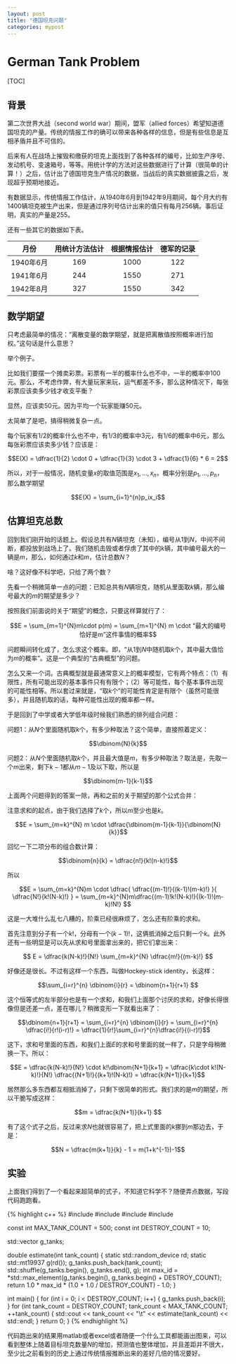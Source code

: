 ```yaml
---
layout: post
title: "德国坦克问题"
categories: mypost
---
```


# German Tank Problem

[TOC]

## 背景

第二次世界大战（second world war）期间，盟军（allied forces）希望知道德国坦克的产量。传统的情报工作的确可以带来各种各样的信息，但是有些信息是互相矛盾并且不可信的。

后来有人在战场上摧毁和缴获的坦克上面找到了各种各样的编号，比如生产序号、发动机号、变速箱号，等等。用统计学的方法对这些数据进行了计算（很简单的计算！）之后，估计出了德国坦克生产情况的数据，当战后的真实数据披露之后，发现超乎预期地接近。

有数据显示，传统情报工作估计，从1940年6月到1942年9月期间，每个月大约有1400辆坦克被生产出来，但是通过序列号估计出来的值只有每月256辆。事后证明，真实的产量是255。

还有一些其它的数据如下表。

| 月份 | 用统计方法估计 | 根据情报估计 | 德军的记录 |
| :-: | :-: | :-: | :-: |
| 1940年6月 | 169 | 1000 | 122 |
| 1941年6月 | 244 | 1550 | 271 |
| 1942年8月 | 327 | 1550 | 342 |

## 数学期望

只考虑最简单的情况：“离散变量的数学期望，就是把离散值按照概率进行加权。”这句话是什么意思？

举个例子。

比如我们要摆一个摊卖彩票。彩票有一半的概率什么也不中，一半的概率中100元。那么，不考虑作弊，有大量玩家来玩，运气都差不多，那么这种情况下，每张彩票应该卖多少钱才收支平衡？

显然，应该卖50元。因为平均一个玩家能赚50元。

太简单了是吧，搞得稍微复杂一点。

每个玩家有$1/2$的概率什么也不中，有$1/3$的概率中3元，有$1/6$的概率中6元，那么每张彩票应该卖多少钱？应该是：

$$E(X) = \dfrac{1}{2} \cdot 0 + \dfrac{1}{3} \cdot 3 + \dfrac{1}{6} * 6 = 2$$

所以，对于一般情况，随机变量$x$的取值范围是$x_1, \ldots, x_n$，概率分别是$p_1, \ldots, p_n$，那么数学期望

$$E(X) = \sum_{i=1}^{n}p_ix_i$$

## 估算坦克总数

回到我们刚开始的话题上。假设总共有$N$辆坦克（未知），编号从$1$到$N$，中间不间断，都投放到战场上了。我们随机击毁或者俘虏了其中的$k$辆，其中编号最大的一辆是$m$，那么，如何通过$k$和$m$，估计总数$N$？

啥？这好像不科学吧，只给了两个数？

先看一个稍微简单一点的问题：已知总共有$N$辆坦克，随机从里面取$k$辆，那么编号最大的$m$的期望是多少？

按照我们前面说的关于“期望”的概念，只要这样算就行了：

$$E = \sum_{m=1}^{N}m\cdot p(m) = \sum_{m=1}^{N} m \cdot “最大的编号恰好是m”这件事情的概率$$

问题瞬间转化成了，怎么求这个概率。即，“从$1$到$N$中随机取$k$个，其中最大值恰为$m$的概率”。这是一个典型的“古典概型”的问题。

怎么又来一个词。古典概型就是最通常意义上的概率模型，它有两个特点：（1）有限性，所有可能出现的基本事件只有有限个；（2）等可能性，每个基本事件出现的可能性相等。所以套过来就是，“取$k$个”的可能性肯定是有限个（虽然可能很多），并且随机取的话，每种可能性出现的概率都一样。

于是回到了中学或者大学低年级时候我们熟悉的排列组合问题：

问题1：从$N$个里面随机取$k$个，有多少种取法？这个简单，直接照着定义：

$$\dbinom{N}{k}$$

问题2：从$N$个里面随机取$k$个，并且最大值是$m$，有多少种取法？取法是，先取一个$m$出来，剩下$k-1$都从$m-1$及以下取，所以是

$$\dbinom{m-1}{k-1}$$

上面两个问题得到的答案一除，再和之前的关于期望的那个公式合并：

注意求和的起点，由于我们选择了$k$个，所以$m$至少也是$k$。

$$E = \sum_{m=k}^{N} m \cdot \dfrac{\dbinom{m-1}{k-1}}{\dbinom{N}{k}}$$

回忆一下二项分布的组合数计算：

$$\dbinom{n}{k} = \dfrac{n!}{k!(n-k)!}$$

所以

$$E = \sum_{m=k}^{N}m \cdot \dfrac{ \dfrac{(m-1)!}{(k-1)!(m-k)!} }{ \dfrac{N!}{k!(N-k)!} } = \sum_{m=k}^{N}m\dfrac{(m-1)!k!(N-k)!}{(k-1)!(m-k)!N!} $$

这是一大堆什么乱七八糟的，阶乘已经很麻烦了，怎么还有阶乘的求和。

首先注意到分子有一个$k!$，分母有一个$(k-1)!$，这俩抵消掉之后只剩一个$k$。此外还有一些明显是可以先从求和号里面拿出来的，把它们拿出来：

$$ E = \dfrac{k(N-k)!}{N!} \sum_{m=k}^{N} \dfrac{m!}{(m-k)!} $$

好像还是很长。不过有这样一个东西，叫做Hockey-stick identity，长这样：

$$\sum_{i=r}^{n} \dbinom{i}{r} = \dbinom{n+1}{r+1} $$

这个恒等式的左半部分也是有一个求和，和我们上面那个讨厌的求和，好像长得很像但是还差一点，差在哪儿？稍微变形一下就看出来了：

$$\dbinom{n+1}{r+1} = \sum_{i=r}^{n} \dbinom{i}{r} = \sum_{i=r}^{n} \dfrac{i!}{r!(i-r)!} = \dfrac{1}{r!}\sum_{i=r}^{n}\dfrac{i!}{(i-r)!}$$

这下，求和号里面的东西，和我们上面$E$的求和号里面的就一样了，只是字母稍微换一下。所以：

$$E = \dfrac{k(N-k)!}{N!} \cdot k!\dbinom{N+1}{k+1} = \dfrac{k\cdot k!(N-k)!}{N!} \dfrac{(N+1)!}{(k+1)!(N-k)!} = \dfrac{k(N+1)}{k+1}$$

居然那么多东西都互相抵消掉了，只剩下很简单的形式。我们求的是$m$的期望，所以干脆写成这样：

$$m = \dfrac{k(N+1)}{k+1} $$

有了这个式子之后，反过来求$N$也就很容易了，把上式里面的$k$挪到$m$那边去，于是：

$$N = \dfrac{m(k+1)}{k} - 1 = m(1+k^{-1})-1$$

## 实验

上面我们得到了一个看起来超简单的式子，不知道它科学不？随便弄点数据，写段代码跑跑看。

{% highlight c++ %}
#include <iostream>
#include <vector>
#include <algorithm>
#include <random>

const int MAX_TANK_COUNT = 500;
const int DESTROY_COUNT = 10;

std::vector<int> g_tanks;

double estimate(int tank_count) {
    static std::random_device rd;
    static std::mt19937 g(rd());
    g_tanks.push_back(tank_count);
    std::shuffle(g_tanks.begin(), g_tanks.end(), g);
    int max_id = *std::max_element(g_tanks.begin(), g_tanks.begin() + DESTROY_COUNT);
    return 1.0 * max_id * (1.0 + 1.0 / DESTROY_COUNT) - 1.0;
}

int main() {
    for (int i = 0; i < DESTROY_COUNT; i++) {
        g_tanks.push_back(i);
    }
    for (int tank_count = DESTROY_COUNT; tank_count < MAX_TANK_COUNT; ++tank_count) {
        std::cout << tank_count << "\t" << estimate(tank_count) << std::endl;
    }
    return 0;
}
{% endhighlight %}

代码跑出来的结果用matlab或者excel或者随便一个什么工具都能画出图来，可以看到整体上随着目标坦克数量$N$的增加，预测值也整体增加，并且差距并不很大，至少比之前看到的历史上通过传统情报推断出来的差好几倍的情况要好。
